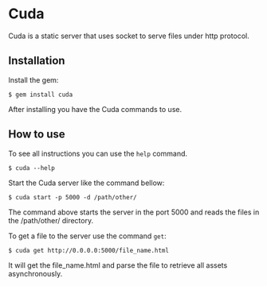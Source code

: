 # Cuda

Cuda is a static server that uses socket to serve files under http protocol.

## Installation

Install the gem:

    $ gem install cuda

After installing you have the Cuda commands to use.

## How to use

To see all instructions you can use the `help` command.

    $ cuda --help

Start the Cuda server like the command bellow:

    $ cuda start -p 5000 -d /path/other/

The command above starts the server in the port 5000 and reads the files in the /path/other/ directory.

To get a file to the server use the command `get`:

    $ cuda get http://0.0.0.0:5000/file_name.html

It will get the file_name.html and parse the file to retrieve all assets asynchronously.